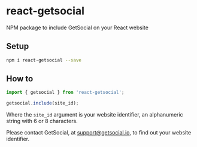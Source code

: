 # react-getsocial

NPM package to include GetSocial on your React website

## Setup

```bash
npm i react-getsocial --save
```

## How to

```javascript
import { getsocial } from 'react-getsocial';

getsocial.include(site_id);
```

Where the `site_id` argument is your website identifier, an alphanumeric string with 6 or 8 characters.

Please contact GetSocial, at support@getsocial.io, to find out your website identifier.
